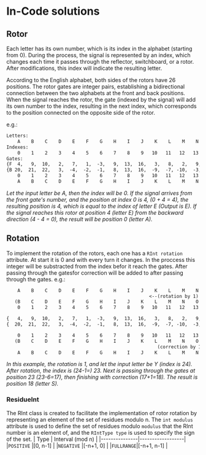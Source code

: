 # In-Code solutions
## Rotor
Each letter has its own number, which is its index in the alphabet (starting from 0). During the process, the signal is represented by an index, which changes each time it passes through the reflector, switchboard, or a rotor. After modifications, this index will indicate the resulting letter.

According to the English alphabet, both sides of the rotors have 26 positions. The rotor gates are integer pairs, establishing a bidirectional connection between the two alphabets at the front and back positions. When the signal reaches the rotor, the gate (indexed by the signal) will add its own number to the index, resulting in the next index, which corresponds to the position connected on the opposite side of the rotor.

e.g.:
```txt
Letters:
    A    B    C    D    E    F    G    H    I    J    K    L    M    N    O    P    Q    R    S    T    U    V    W    X    Y    Z
Indexes:
    0    1    2    3    4    5    6    7    8    9   10   11   12   13   14   15   16   17   18   19   20   21   22   23   24   25
Gates:
{F  4,   9,  10,   2,   7,   1,  -3,   9,  13,  16,   3,   8,   2,   9,  10,  -8,   7,   3,   0,  -4, -20, -13, -21,  -6, -22, -16}
{B 20,  21,  22,   3,  -4,  -2,  -1,   8,  13,  16,  -9,  -7, -10,  -3,  -2,   4,  -9,   6,   0,  -8,  -3, -13,  -9,  -7, -10, -16}
    0    1    2    3    4    5    6    7    8    9   10   11   12   13   14   15   16   17   18   19   20   21   22   23   24   25
    A    B    C    D    E    F    G    H    I    J    K    L    M    N    O    P    Q    R    S    T    U    V    W    X    Y    Z
```
*Let the input letter be A, then the index will be 0. If the signal arrives from the front gate's number, and the position at index 0 is 4, (0 + 4 = 4), the resulting position is 4, which is equal to the index of letter E (Output is E). If the signal reaches this rotor at position 4 (letter E) from the backward direction (4 - 4 = 0), the result will be position 0 (letter A).*

## Rotation
To implement the rotation of the rotors, each one has a ```RInt rotation``` attribute. At start it is 0 and with every turn it changes. In the proccess this integer will be substracted from the index befor it reach the gates. After passing through the gatesfor correction will be added to after passing through the gates.
e.g.:
```txt
    A    B    C    D    E    F    G    H    I    J    K    L    M    N    O    P    Q    R    S    T    U    V    W    X    Y    Z
                                                    <--(rotation by 1)
   (B    C    D    E    F    G    H    I    J    K    L    M    N    O    P    Q    R    S    T    U    V    W    X    Y    Z    A)
    0    1    2    3    4    5    6    7    8    9   10   11   12   13   14   15   16   17   18   19   20   21   22   23   24   25

{   4,   9,  10,   2,   7,   1,  -3,   9,  13,  16,   3,   8,   2,   9,  10,  -8,   7,   3,   0,  -4, -20, -13, -21,  -6, -22, -16}
{  20,  21,  22,   3,  -4,  -2,  -1,   8,  13,  16,  -9,  -7, -10,  -3,  -2,   4,  -9,   6,   0,  -8,  -3, -13,  -9,  -7, -10, -16}

    0    1    2    3    4    5    6    7    8    9   10   11   12   13   14   15   16   17   18   19   20   21   22   23   24   25
   (B    C    D    E    F    G    H    I    J    K    L    M    N    O    P    Q    R    S    T    U    V    W    X    Y    Z    A)
                                                       (correction by 1)-->
    A    B    C    D    E    F    G    H    I    J    K    L    M    N    O    P    Q    R    S    T    U    V    W    X    Y    Z
```
*In this example, the rotation is 1, and let the input letter be Y (index is 24). After rotation, the index is (24-1=) 23. Next is passing through the gates at position 23 (23-6=17), then finishing with correction (17+1=18). The result is position 18 (letter S).*

### ResidueInt 

The RInt class is created to facilitate the implementation of rotor rotation by representing an element of the set of residues modulo n. The ```int modulus``` attribute is used to define the set of residues modulo ```modulus``` that the RInt number is an element of, and the ```RIntType type``` is used to specify the sign of the set.
| Type          | Interval (mod n) |
|---------------|------------------|
|```POSITIVE``` |[0, n-1]          |
|```NEGATIVE``` |[-n+1, 0]         |
|```FULLRANGE```|[-n+1, n-1]       |
